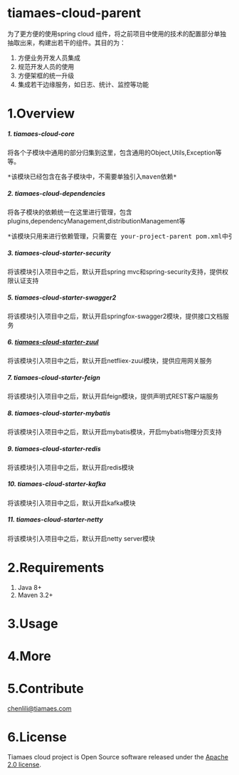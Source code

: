 # tiamaes-cloud-parent

为了更方便的使用spring cloud 组件，将之前项目中使用的技术的配置部分单独抽取出来，构建出若干的组件。其目的为：
1. 方便业务开发人员集成
2. 规范开发人员的使用
3. 方便架框的统一升级
4. 集成若干边缘服务，如日志、统计、监控等功能

# 1.Overview
##### 1. tiamaes-cloud-core  
将各个子模块中通用的部分归集到这里，包含通用的Object,Utils,Exception等等。  
<pre>*该模块已经包含在各子模块中，不需要单独引入maven依赖*</pre>
##### 2. tiamaes-cloud-dependencies
将各子模块的依赖统一在这里进行管理，包含plugins,dependencyManagement,distributionManagement等
<pre>*该模块只用来进行依赖管理，只需要在 your-project-parent pom.xml中引用即可，不需要单独引入该依赖*</pre>
##### 3. tiamaes-cloud-starter-security
将该模块引入项目中之后，默认开启spring mvc和spring-security支持，提供权限认证支持
##### 5. tiamaes-cloud-starter-swagger2
将该模块引入项目中之后，默认开启springfox-swagger2模块，提供接口文档服务
##### 6. [tiamaes-cloud-starter-zuul](tiamaes-cloud-starter-zuul/README.md)
将该模块引入项目中之后，默认开启netfliex-zuul模块，提供应用网关服务
##### 7. tiamaes-cloud-starter-feign
将该模块引入项目中之后，默认开启feign模块，提供声明式REST客户端服务
##### 8. tiamaes-cloud-starter-mybatis
将该模块引入项目中之后，默认开启mybatis模块，开启mybatis物理分页支持
##### 9. tiamaes-cloud-starter-redis
将该模块引入项目中之后，默认开启redis模块
##### 10. tiamaes-cloud-starter-kafka
将该模块引入项目中之后，默认开启kafka模块
##### 11. tiamaes-cloud-starter-netty
将该模块引入项目中之后，默认开启netty server模块

# 2.Requirements
1. Java 8+
2. Maven 3.2+

# 3.Usage
# 4.More
# 5.Contribute
chenlili@tiamaes.com
# 6.License
Tiamaes cloud project is Open Source software released under the [Apache 2.0 license](http://www.apache.org/licenses/LICENSE-2.0.html).
